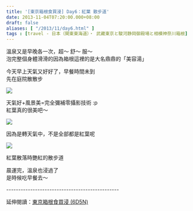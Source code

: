 ```yaml
---
title: '[東京箱根食買浸] Day6：紅葉 散步道'
date: 2013-11-04T07:20:00.000+08:00
draft: false
aliases: [ "/2013/11/day6.html" ]
tags : [travel - 日本（関東東海道）・ 武藏東京と駿河静岡御殿場と相模神奈川箱根]
---
```


溫泉又是早晚各一次，超～ 舒～ 服～  
泡完整個身體滑滑的因為箱根這裡的是大名鼎鼎的「美容湯」  
  
今天早上天氣又好好了，早餐時間未到  
先在庭院散散步  

[![](https://1.bp.blogspot.com/-qsVOswH_mlY/XCW29pCLBGI/AAAAAAAACXA/wRPCcEWJqbIPjSk8IIjDOeXUVanMLylAwCLcBGAs/s640/28.jpg)](https://1.bp.blogspot.com/-qsVOswH_mlY/XCW29pCLBGI/AAAAAAAACXA/wRPCcEWJqbIPjSk8IIjDOeXUVanMLylAwCLcBGAs/s1600/28.jpg)

天氣好+風景美=完全彌補零攝影技術 :p  
紅葉真的很美吧～  

[![](https://3.bp.blogspot.com/-SXbo1HLhQBw/XCW3E8Uz-xI/AAAAAAAACXE/IuMKIOyBYAQt9JGEKIpdx11o024g_eUwACLcBGAs/s640/29.jpg)](https://3.bp.blogspot.com/-SXbo1HLhQBw/XCW3E8Uz-xI/AAAAAAAACXE/IuMKIOyBYAQt9JGEKIpdx11o024g_eUwACLcBGAs/s1600/29.jpg)

因為是轉天氣中，不是全部都是紅葉呢  

[![](https://2.bp.blogspot.com/-ZpACP-r60CY/XCW3MsaZdZI/AAAAAAAACXI/JjTc2HkB4REjJBAB38femdP3vGDJ2ZrGACLcBGAs/s640/30.jpg)](https://2.bp.blogspot.com/-ZpACP-r60CY/XCW3MsaZdZI/AAAAAAAACXI/JjTc2HkB4REjJBAB38femdP3vGDJ2ZrGACLcBGAs/s1600/30.jpg)

紅葉散落時艷紅的散步道  
  
  
晨運完，溫泉也浸過了  
是時候吃早餐去～  
  
\-----------------------------------------------  
  
延伸閱讀：[東京箱根食買浸 (6D5N)](http://www.hidie.net/2013/11/6d5n.html)